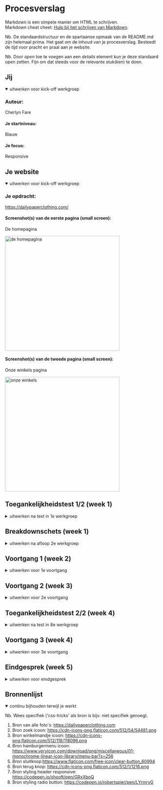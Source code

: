 # Procesverslag
Markdown is een simpele manier om HTML te schrijven.  
Markdown cheat cheet: [Hulp bij het schrijven van Markdown](https://github.com/adam-p/markdown-here/wiki/Markdown-Cheatsheet).

Nb. De standaardstructuur en de spartaanse opmaak van de README.md zijn helemaal prima. Het gaat om de inhoud van je procesverslag. Besteedt de tijd voor pracht en praal aan je website.

Nb. Door *open* toe te voegen aan een *details* element kun je deze standaard open zetten. Fijn om dat steeds voor de relevante stuk(ken) te doen.





## Jij

<details open>
  <summary>uitwerken voor kick-off werkgroep</summary>

  ### Auteur:
  Cherlyn Fare 

  #### Je startniveau:
  Blauw 

  #### Je focus:
  Responsive 
 
</details>





## Je website

<details open>
  <summary>uitwerken voor kick-off werkgroep</summary>

  ### Je opdracht:
  https://dailypaperclothing.com/

  #### Screenshot(s) van de eerste pagina (small screen): 
  De homepagina
  
  <img src="readme-images/home.jpg" width="375px" alt="de homepagina">

  #### Screenshot(s) van de tweede pagina (small screen):
  Onze winkels pagina
  
  <img src="readme-images/winkels.jpg" width="375px" alt="onze winkels">
 
</details>



## Toegankelijkheidstest 1/2 (week 1)

<details>
  <summary>uitwerken na test in 1e werkgroep</summary>

  ### Bevindingen
  Lijst met je bevindingen die in de test naar voren kwamen

  #### Screenreader
  - De screenreader las de tekst snel voor
  - Benoemd eerst de aantal onderdelen die in de lijst staan en leest daarna de lijst items één voor één op
  - Leest eerst de naam van de lijst op, bv: tops en daarna alle linkjes die in de lijst staan 
  - Leest goed elk kopje, tekst element, naam item, prijs en andere elementen op de site voor

  Leest de alt tekst van een afbeelding
  
  <img src="readme-images/alt-tekst-lezen.png" width="375px" alt="voorbeeld van alt tekst lezen">

  #### Muis en Toetsenbord 
  - Je kan niet zonder te klikken op het scherm naar een ander onderdeel gaan, bv: van de navigatie naar de main content

  Je ziet waar je tabt 
  
   <img src="readme-images/tab-zichtbaar.png" width="375px" alt="voorbeeld dat de tab zichtbaar is">

  In de footer zie je niet op het scherm welke link geselecteerd is
  
  <img src="readme-images/footerbevinding.png" width="375px" alt="voorbeeld footer bevinding">

  Oplossing:
  Ook in de footer de tab zichtbaar maken 

  Je kan de lijst in de navigatie niet eerst bekijken, want je opent meteen de link 
  
  <img src="readme-images/link-items.png" width="375px" alt="voorbeeld link items wordt niet geopend">

  Oplossing:
  Als je op één van de navigatie list items komt wordt er aangegeven dat je het kan openen, zodat je de andere list items daarin kan zien.
  
 <img src="readme-images/link-items-open.png" width="375px" alt="voorbeeld link items oplossing">

  #### Motoriek (shocks, elastiekjes)
  Deze test heb ik niet uitgevoerd


  #### Visueel (brillen, contrast, kleurenblind, dark/light). 
  De gebruiker heeft de site getest met een bril die ervoor zorgt dat hij heel slecht en wazig ziet.

  - Hij ging best snel door te site
  - De teksten mogen in het algemeen donkerder
  - Met moeite kon hij een maat selecteren om de lettertype daar te klein en slecht leesbaar was door de kleur
  - Hij kon de bestelling niet afronden, omdat die pagina veel gebruik maakt van lichte achtergronden in combinatie met een klein lettertype en een lichte tekst kleur

  Sommige teksten kon hij niet lezen door de tekstkleur zelf en achtergronden die gecombineerd waren met bepaalde tekstkleuren.
  
   <img src="readme-images/achtergrond-tekst-slecht-leesbaar.png" width="375px" alt="voorbeeld slecht leesbare tekst door achtergrond">

   <img src="readme-images/knop-slecht-leesbaar.png" width="375px" alt="voorbeeld slecht leesbare knop">
  
  Oplossing:
  De teskten op lichte achtergronden donkerder maken of een andere achtergrondkleur gebruiken

  Sommige teksten hadden een te kleine lettertype waardoor hij het helemaal niet kon lezen.
  
   <img src="readme-images/tekst-te-klein.png" width="375px" alt="voorbeeld slecht leesbare tekst door achtergrond">
  
  Oplossing:
  Een lettertype groote gebruiken die goed leesbaar is
  
</details>



## Breakdownschets (week 1)

<details>
  <summary>uitwerken na afloop 2e werkgroep</summary>

  ### De home pagina en product pagina: 
  <img src="readme-images/breakdownschets.jpg" width="375px" alt="breakdown pagina">


</details>





## Voortgang 1 (week 2)

<details>
  <summary>uitwerken voor 1e voortgang</summary>

  ### Stand van zaken
  Dit ging goed:
  - Een andere font in html en CSS zetten
  
  Het maken van de footer
  
  <img src="readme-images/footer.png" width="375px" alt="">
  
   <img src="readme-images/footerstyling.png" width="375px" alt="">

  Styling van de laatste section
  
  <img src="readme-images/stylingginggoed.png" width="375px" alt="">
  
  Dit vindt ik lastig:
  - Ik heb geen idee hoe je een form moet maken met radio buttons (voor de footer)
  - Een dropdown maken
  - Ik heb geen idee hoe je een carousel/ slider moet maken met foto's
  
  Grids gebruiken en positioneren
  
  <img src="readme-images/fotometbutton.png" width="375px" alt="">

  <img src="readme-images/stylingmetcss.png" width="375px" alt="">

  De juiste CSS code gebruiken voor de verschillende stylingen en sections die ik heb gemaakt
  
   <img src="readme-images/section1styling.png" width="375px" alt="">

 
  


  ### Agenda voor meeting
  
  Vragen:
                                                    
  - Hoe moet ik een heading en buttons positioneren op een afbeelding? <br>
  - Hoe moet ik een carrousel/ slider maken met foto’s? <br>
  - Hoe moet ik een dropdown maken? <br>
  - Hoe moet ik een form maken met radio buttons? <br>            

  ### Verslag van meeting
  hier na afloop snel de uitkomsten van de meeting vastleggen

  - Background image gebruiken, zodat ik tekst op de afbeelding kan zetten (met viewport)
  - In de footer ook linkjes zetten
  - Classes zetten op de section om makkelijker te stijlen
  - Input type radio gebruiken voor radio button (label om heen)
  - Om een slideshow te maken kan ik overflow gebruiken
  - Em gebruiken inplaats van Px

</details>





## Voortgang 2 (week 3)

<details>
  <summary>uitwerken voor 2e voortgang</summary>

  ### Stand van zaken
  Dit ging goed:
  - De content op de website laten mee schalen
  - Grids en overflow gebruiken
 
  Dit vindt ik lastig:
  De footer laten meeschalen als het scherm groter wordt
  
  <img src="readme-images/footer-mee-schalen.png" width="375px" alt="voorbeeld footer bevinding">

  ### Agenda voor meeting
  
  Vragen:
                                                    
  - Hoe kan ik de groote van een background image aanpassen zonder padding te gebruiken? En kan je het ook alleen in een bepaalde section gebruiken? <br>
  - Hoe laat ik de footer mee schalen? <br>
  - Welke code kan ik gebruiken om een image in een button te zetten? <br>

  ### Verslag van meeting
  hier na afloop snel de uitkomsten van de meeting vastleggen

  - Buttons veranderen naar linkjes
  - Costum properties gebruiken
  - Br eruit halen en vervangen door de width smaller te maken
</details>





## Toegankelijkheidstest 2/2 (week 4)

<details>
  <summary>uitwerken na test in 8e werkgroep</summary>

  ### Bevindingen
  Lijst met je bevindingen die in de test naar voren kwamen (geef ook aan wat er verbeterd is):

  #### Screenreader
  Hier korte omschrijving (met indien nodig afbeeldingen)

  Hier een omschrijving van hoe het opgelost kan worden (met indien nodig afbeeldingen)


  #### Muis en Toetsenbord 
  Hier korte omschrijving (met indien nodig afbeeldingen)

  Hier een omschrijving van hoe het opgelost kan worden (met indien nodig afbeeldingen)


  #### Motoriek (shocks, elastiekjes)
  Hier korte omschrijving (met indien nodig afbeeldingen)

  Hier een omschrijving van hoe het opgelost kan worden (met indien nodig afbeeldingen)


  #### Visueel (brillen, contrast, kleurenblind, dark/light). 
  Hier korte omschrijving (met indien nodig afbeeldingen)

  Hier een omschrijving van hoe het opgelost kan worden (met indien nodig afbeeldingen)

</details>





## Voortgang 3 (week 4)

<details>
  <summary>uitwerken voor 3e voortgang</summary>

  ### Stand van zaken
  
  Dit ging goed:
  - Het maken van de tweede pagina ging met gemak
  - Ik begin media query steeds beter te begrijpen
  - Ik haalde mijn CSS door de W3C validator en ik kreeg geen foutmeldingen
  
  Ik haalde mijn pagina’s door de W3C validator en kreeg een paar fout meldingen die ik makkelijk kon oplossen

  <img src="readme-images/warning-melding.png" width="375px" alt="">
  
  
  Dit vindt ik lastig:
  
  - Ik vond het best lastig om de footer responsieve te maken
  - Ik haalde mijn pagina’s door de W3C validator en ik kreeg een melding over dat een button niet in een lijst mag staan
  
  Op de mobiele formaat heb ik een uitklapmenu in de footer, maar als ik het scherm groter maakt moet de uitklapmenu volledig verdwijnen en de content erin moet volledig verspreiden in de footer
  
  <img src="readme-images/footer-details.png" width="375px" alt="">
  
  Ik wil dat de dagen en tijden in het uitklapmenu bij de “opening hours” uit elkaar gaan staan, maar ik weet niet hoe dat moet. Ook wil ik dat de knop in het midden staat, maar dat lukt niet zo goed.
  
   <img src="readme-images/openingstijden.png" width="375px" alt="">
  
  ### Agenda voor meeting
  
  vragen:
  - Mag in een lijst een button zetten (krijg error te zien) ?
  - Ik krijg waarschuwingen over dat mijn sections geen headings hebben, maar moet je een heading voor elke section gebruiken?
  - Hoe kan ik tekst in één p tag uit elkaar laten staan?
  - Is het mogelijk om een details tag te stylen?

  ### Verslag van meeting
  hier na afloop snel de uitkomsten van de meeting vastleggen

  - punt 1
  - punt 2
  - nog een punt
  - ...

</details>





## Eindgesprek (week 5)

<details>
  <summary>uitwerken voor eindgesprek</summary>

  ### Je uitkomst - karakteristiek screenshots:
  <img src="readme-images/dummy-plaatje.jpg" width="375px" alt="uitomst opdracht 1">


  ### Dit ging goed/Heb ik geleerd: 
  Korte omschrijving met plaatjes

  <img src="readme-images/dummy-plaatje.jpg" width="375px" alt="top">


  ### Dit was lastig/Is niet gelukt:
  Korte omschrijving met plaatjes

  <img src="readme-images/dummy-plaatje.jpg" width="375px" alt="bummer">
</details>





## Bronnenlijst

<details open>
  <summary>continu bijhouden terwijl je werkt</summary>

  Nb. Wees specifiek ('css-tricks' als bron is bijv. niet specifiek genoeg).

  1. Bron van alle foto's: https://dailypaperclothing.com 
  2. Bron zoek icoon: https://cdn-icons-png.flaticon.com/512/54/54481.png
  3. Bron winkelmandje icoon: https://cdn-icons-png.flaticon.com/512/118/118096.png
  4. Bron hamburgermenu icoon: https://www.veryicon.com/download/png/miscellaneous/01-monochrome-linear-icon-library/menu-bar?s=256
  5. Bron sluitknop:https://www.flaticon.com/free-icon/clear-button_60994
  6. Bron terug knop: https://cdn-icons-png.flaticon.com/512/1/1216.png
  7. Bron styling header responsive: https://codepen.io/shooft/pen/GRxXboQ
  8. Bron styling radio button: https://codepen.io/robertspier/pen/LYrmryG

</details>
